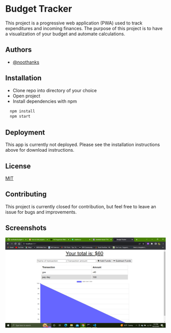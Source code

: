 
# Budget Tracker

This project is a progressive web application (PWA) used to track expenditures and incoming finances. The purpose of this project is to have a visualization of your budget and automate calculations.


## Authors

- [@noothanks](https://www.github.com/noothanks)


## Installation

- Clone repo into directory of your choice
- Open project
- Install dependencies with npm

```bash
  npm install
  npm start
```
    
## Deployment

This app is currently not deployed. Please see the installation instructions above for download instructions.


## License

[MIT](https://choosealicense.com/licenses/mit/)


## Contributing

This project is currently closed for contribution, but feel free to leave an issue for bugs and improvements.


## Screenshots

![ScreenShot](public/screenshot/budget-tracker.png)